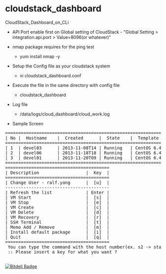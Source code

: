 cloudstack_dashboard
====================

CloudStack_Dashboard_on_CLi

   * API Port enable first on Global setting of CloudStack - "Global Setting > integration.api.port > Value=8096(or whatever)"

   * nmap package requires for the ping test
     * yum install nmap -y

   * Setup the Config file as your cloudstack system
     * vi cloudstack_dashboard.conf

   * Execute the file in the same directory with config file
     * cloudstack_dashboard

   * Log file
     *  /data/logs/cloud_dashboard/cloud_work.log 

   * Sample Screen

<pre>
========================================================================================================================================================================
| No |  Hostname    |  Created      |  State    |  Template name               |  Spec.          | Use%  | Mem  | Instance   | Memo               |  IP address        |
========================================================================================================================================================================
| 1  | devel03      | 2013-11-08T14 | Running   | CentOS 6.4 - template(15G)   | Medium Instance | 0.06% | 2048 | i-5-43-VM  | Account PKG test   | 10.xx.xxx.xxx: ON  |
| 2  | devel06      | 2013-11-18T18 | Running   | CentOS 6.4 - template(15G)   | Medium Instance | 0.05% | 2048 | i-5-94-VM  | LDAP package make  | 10.xx.xxx.xxx: ON  |
| 3  | devel01      | 2013-11-20T09 | Running   | CentOS 6.4 - template(15G)   | Medium Instance | 0.05% | 2048 | i-5-121-VM |                    | 10.xx.xxx.xxx: ON  |
========================================================================================================================================================================
========================================
| Description                  |  Key  |
========================================
| Change User - ralf.yang      |  [u]  |
----------------------------------------
| Refresh the list             | Enter |
| VM Start                     |  [s]  |
| VM Stop                      |  [e]  |
| VM Create                    |  [c]  |
| VM Delete                    |  [d]  |
| VM Recovery                  |  [r]  |
| SSH Terminal                 |  [t]  |
| Memo Add / Remove            |  [m]  |
| Install default package      |  [i]  |
| Quit                         |  [q]  |
========================================
 You can type the command with the host number(ex. s2 -> start VM for No. 2 server) 
 :: Please insert a key for what you want ?

</pre>


[![Bitdeli Badge](https://d2weczhvl823v0.cloudfront.net/goody80/cloudstack_dashboard/trend.png)](https://bitdeli.com/free "Bitdeli Badge")

